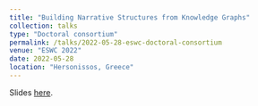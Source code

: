 ```yaml
---
title: "Building Narrative Structures from Knowledge Graphs"
collection: talks
type: "Doctoral consortium"
permalink: /talks/2022-05-28-eswc-doctoral-consortium
venue: "ESWC 2022"
date: 2022-05-28
location: "Hersonissos, Greece"
---
```


Slides [here](https://drive.google.com/file/d/1jcEJ92egrl7FHm95_xtqY3KkeU_f91KE/view?usp=sharing).
